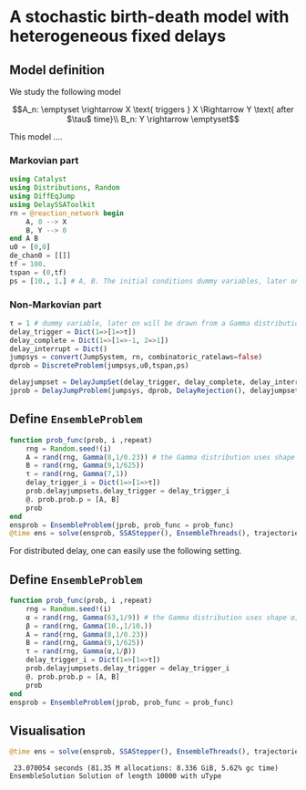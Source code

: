 # A stochastic birth-death model with heterogeneous fixed delays

## Model definition
We study the following model
```math
A_n: \emptyset \rightarrow X \text{ triggers } X \Rightarrow Y \text{ after $\tau$ time}\\
B_n: Y \rightarrow \emptyset
```
This model ....

### Markovian part
```julia
using Catalyst
using Distributions, Random
using DiffEqJump
using DelaySSAToolkit
rn = @reaction_network begin
    A, 0 --> X
    B, Y --> 0
end A B
u0 = [0,0]
de_chan0 = [[]]
tf = 100.
tspan = (0,tf)
ps = [10., 1.] # A, B. The initial conditions dummy variables, later on will be drawn from a Gamma distribution 
```

### Non-Markovian part

```julia
τ = 1 # dummy variable, later on will be drawn from a Gamma distribution 
delay_trigger = Dict(1=>[1=>τ])
delay_complete = Dict(1=>[1=>-1, 2=>1])
delay_interrupt = Dict()
jumpsys = convert(JumpSystem, rn, combinatoric_ratelaws=false)
dprob = DiscreteProblem(jumpsys,u0,tspan,ps)

delayjumpset = DelayJumpSet(delay_trigger, delay_complete, delay_interrupt)
jprob = DelayJumpProblem(jumpsys, dprob, DelayRejection(), delayjumpset, de_chan0, save_positions=(false,false))
```

## Define `EnsembleProblem` 
```julia
function prob_func(prob, i ,repeat)
    rng = Random.seed!(i)
    A = rand(rng, Gamma(8,1/0.23)) # the Gamma distribution uses shape α, scale θ, Gamma(α,θ). In the paper, Gamma distribution uses shape α and rate  β. One needs to set the inverse.
    B = rand(rng, Gamma(9,1/625))
    τ = rand(rng, Gamma(7,1))
    delay_trigger_i = Dict(1=>[1=>τ])
    prob.delayjumpsets.delay_trigger = delay_trigger_i
    @. prob.prob.p = [A, B]
    prob
end
ensprob = EnsembleProblem(jprob, prob_func = prob_func)
@time ens = solve(ensprob, SSAStepper(), EnsembleThreads(), trajectories = 40, saveat = 1.)
```

For distributed delay, one can easily use the following setting.
## Define `EnsembleProblem` 
```julia
function prob_func(prob, i ,repeat)
    rng = Random.seed!(i)
    α = rand(rng, Gamma(63,1/9)) # the Gamma distribution uses shape α, scale θ, Gamma(α,θ). In the paper, Gamma distribution uses shape α and rate  β. One needs to set the inverse.
    β = rand(rng, Gamma(10.,1/10.))
    A = rand(rng, Gamma(8,1/0.23))
    B = rand(rng, Gamma(9,1/625))
    τ = rand(rng, Gamma(α,1/β))
    delay_trigger_i = Dict(1=>[1=>τ])
    prob.delayjumpsets.delay_trigger = delay_trigger_i
    @. prob.prob.p = [A, B]
    prob
end
ensprob = EnsembleProblem(jprob, prob_func = prob_func)
```

## Visualisation
```julia
@time ens = solve(ensprob, SSAStepper(), EnsembleThreads(), trajectories = 10^4)
```
```julia-repl
 23.070054 seconds (81.35 M allocations: 8.336 GiB, 5.62% gc time)
EnsembleSolution Solution of length 10000 with uType
```
